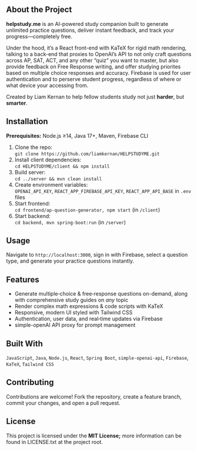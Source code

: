 <h2 className="text-4xl font-extrabold mb-4">About the Project</h2>
                <p className="pt-5 mb-2">
                    <strong>helpstudy.me</strong> is an AI-powered study companion built
                    to generate unlimited practice questions, deliver instant feedback,
                    and track your progress—completely free.
                </p>
                <p className="mb-9">
                    Under the hood, it’s a React front-end with KaTeX for rigid
                    math rendering, talking to a back-end that proxies to OpenAI’s
                    API to not only craft questions across AP, SAT, ACT, and any other “quiz”
                    you want to master, but also provide feedback on Free Response writing, and offer studying priorites based on multiple choice responses and accuracy. Firebase is used for user authentication and to perserve student progress, regardless of where or what device your accessing from.
                </p>
                <p className={"mb-20"}>
                    Created by Liam Kernan to help fellow
                    students study not just <b>harder</b>, but <b>smarter</b>.
                </p>

<h2 className="text-3xl font-bold mt-10 mb-4">Installation</h2>
<p className="pt-3 mb-2">
  <strong>Prerequisites:</strong> Node.js ≥14, Java 17+, Maven, Firebase CLI
</p>
<ol className="list-decimal list-inside mb-9">
  <li>Clone the repo:<br/><code>git clone https://github.com/liamkernan/HELPSTUDYME.git</code></li>
  <li>Install client dependencies:<br/><code>cd HELPSTUDYME/client && npm install</code></li>
  <li>Build server:<br/><code>cd ../server && mvn clean install</code></li>
  <li>Create environment variables:<br/><code>OPENAI_API_KEY</code>, <code>REACT_APP_FIREBASE_API_KEY</code>, <code>REACT_APP_API_BASE</code> in <code>.env</code> files</li>
  <li>Start frontend:<br/><code>cd frontend/ap-question-generator, npm start</code> (in <code>/client</code>)</li>
  <li>Start backend:<br/><code>cd backend, mvn spring-boot:run</code> (in <code>/server</code>)</li>
</ol>

<h2 className="text-3xl font-bold mt-10 mb-4">Usage</h2>
<p className="mb-9">
  Navigate to <code>http://localhost:3000</code>, sign in with Firebase, select a question type, and generate your practice questions instantly.
</p>

<h2 className="text-3xl font-bold mt-10 mb-4">Features</h2>
<ul className="list-disc list-inside mb-9">
  <li>Generate multiple‑choice & free‑response questions on-demand, along with comprehensive study guides on <i>any</i> topic</li>
  <li>Render complex math expressions & code scripts with KaTeX</li>
  <li>Responsive, modern UI styled with Tailwind CSS</li>
  <li>Authentication, user data, and real‑time updates via Firebase</li>
  <li>simple-openAI API proxy for prompt management</li>
</ul>

<h2 className="text-3xl font-bold mt-10 mb-4">Built With</h2>
<p className="mb-9">
  <code>JavaScript</code>, <code>Java</code>, <code>Node.js</code>, <code>React</code>, <code>Spring Boot</code>, <code>simple-openai-api</code>, <code>Firebase</code>, <code>KaTeX</code>, <code>Tailwind CSS</code>
</p>

<h2 className="text-3xl font-bold mt-10 mb-4">Contributing</h2>
<p className="mb-9">
  Contributions are welcome! Fork the repository, create a feature branch, commit your changes, and open a pull request.
</p>

<h2 className="text-3xl font-bold mt-10 mb-4">License</h2>
<p className="mb-20">
  This project is licensed under the <strong>MIT License;</strong> more information can be found in LICENSE.txt at the project root.
</p>

